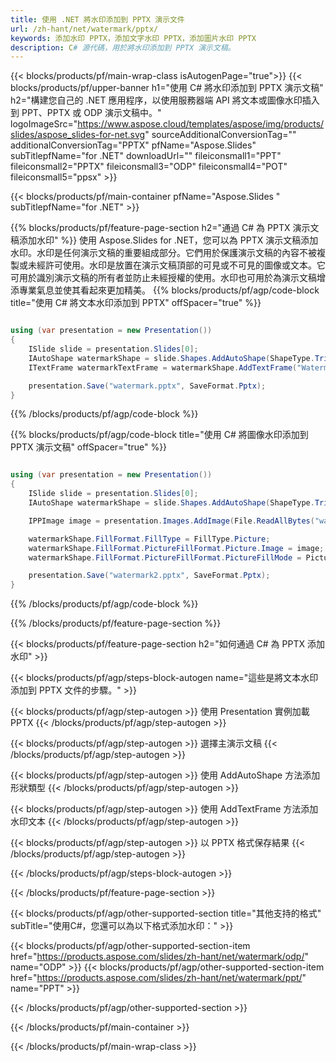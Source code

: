 ```yaml
---
title: 使用 .NET 將水印添加到 PPTX 演示文件
url: /zh-hant/net/watermark/pptx/
keywords: 添加水印 PPTX，添加文字水印 PPTX，添加圖片水印 PPTX
description: C# 源代碼，用於將水印添加到 PPTX 演示文稿。
---
```


{{< blocks/products/pf/main-wrap-class isAutogenPage="true">}}
{{< blocks/products/pf/upper-banner h1="使用 C# 將水印添加到 PPTX 演示文稿" h2="構建您自己的 .NET 應用程序，以使用服務器端 API 將文本或圖像水印插入到 PPT、PPTX 或 ODP 演示文稿中。" logoImageSrc="https://www.aspose.cloud/templates/aspose/img/products/slides/aspose_slides-for-net.svg" sourceAdditionalConversionTag="" additionalConversionTag="PPTX" pfName="Aspose.Slides" subTitlepfName="for .NET" downloadUrl="" fileiconsmall1="PPT" fileiconsmall2="PPTX" fileiconsmall3="ODP" fileiconsmall4="POT" fileiconsmall5="ppsx" >}}

{{< blocks/products/pf/main-container pfName="Aspose.Slides " subTitlepfName="for .NET" >}}

{{% blocks/products/pf/feature-page-section  h2="通過 C# 為 PPTX 演示文稿添加水印" %}}
使用 Aspose.Slides for .NET，您可以為 PPTX 演示文稿添加水印。水印是任何演示文稿的重要組成部分。它們用於保護演示文稿的內容不被複製或未經許可使用。水印是放置在演示文稿頂部的可見或不可見的圖像或文本。它可用於識別演示文稿的所有者並防止未經授權的使用。水印也可用於為演示文稿增添專業氣息並使其看起來更加精美。 
{{% blocks/products/pf/agp/code-block title="使用 C# 將文本水印添加到 PPTX" offSpacer="true" %}}

```cs

using (var presentation = new Presentation())
{
    ISlide slide = presentation.Slides[0];
    IAutoShape watermarkShape = slide.Shapes.AddAutoShape(ShapeType.Triangle, 0, 0, 0, 0);
    ITextFrame watermarkTextFrame = watermarkShape.AddTextFrame("Watermark");

    presentation.Save("watermark.pptx", SaveFormat.Pptx);
}
```

{{% /blocks/products/pf/agp/code-block %}}

{{% blocks/products/pf/agp/code-block title="使用 C# 將圖像水印添加到 PPTX 演示文稿" offSpacer="true" %}}

```cs

using (var presentation = new Presentation())
{
    ISlide slide = presentation.Slides[0];
    IAutoShape watermarkShape = slide.Shapes.AddAutoShape(ShapeType.Triangle, 0, 0, 0, 0);

    IPPImage image = presentation.Images.AddImage(File.ReadAllBytes("watermark.png"));

    watermarkShape.FillFormat.FillType = FillType.Picture;
    watermarkShape.FillFormat.PictureFillFormat.Picture.Image = image;
    watermarkShape.FillFormat.PictureFillFormat.PictureFillMode = PictureFillMode.Stretch;

    presentation.Save("watermark2.pptx", SaveFormat.Pptx);
}
```

{{% /blocks/products/pf/agp/code-block %}}

{{% /blocks/products/pf/feature-page-section %}}

{{< blocks/products/pf/feature-page-section  h2="如何通過 C# 為 PPTX 添加水印" >}}

{{< blocks/products/pf/agp/steps-block-autogen name="這些是將文本水印添加到 PPTX 文件的步驟。" >}}

{{< blocks/products/pf/agp/step-autogen >}}
使用 Presentation 實例加載 PPTX
{{< /blocks/products/pf/agp/step-autogen >}}

{{< blocks/products/pf/agp/step-autogen >}}
選擇主演示文稿
{{< /blocks/products/pf/agp/step-autogen >}}

{{< blocks/products/pf/agp/step-autogen >}}
使用 AddAutoShape 方法添加形狀類型
{{< /blocks/products/pf/agp/step-autogen >}}

{{< blocks/products/pf/agp/step-autogen >}}
使用 AddTextFrame 方法添加水印文本
{{< /blocks/products/pf/agp/step-autogen >}}

{{< blocks/products/pf/agp/step-autogen >}}
以 PPTX 格式保存結果
{{< /blocks/products/pf/agp/step-autogen >}}

{{< /blocks/products/pf/agp/steps-block-autogen >}}

{{< /blocks/products/pf/feature-page-section >}}

{{< blocks/products/pf/agp/other-supported-section title="其他支持的格式" subTitle="使用C#，您還可以為以下格式添加水印：" >}}

{{< blocks/products/pf/agp/other-supported-section-item href="https://products.aspose.com/slides/zh-hant/net/watermark/odp/" name="ODP" >}}
{{< blocks/products/pf/agp/other-supported-section-item href="https://products.aspose.com/slides/zh-hant/net/watermark/ppt/" name="PPT" >}}


{{< /blocks/products/pf/agp/other-supported-section >}}

{{< /blocks/products/pf/main-container >}}
    
{{< /blocks/products/pf/main-wrap-class >}}